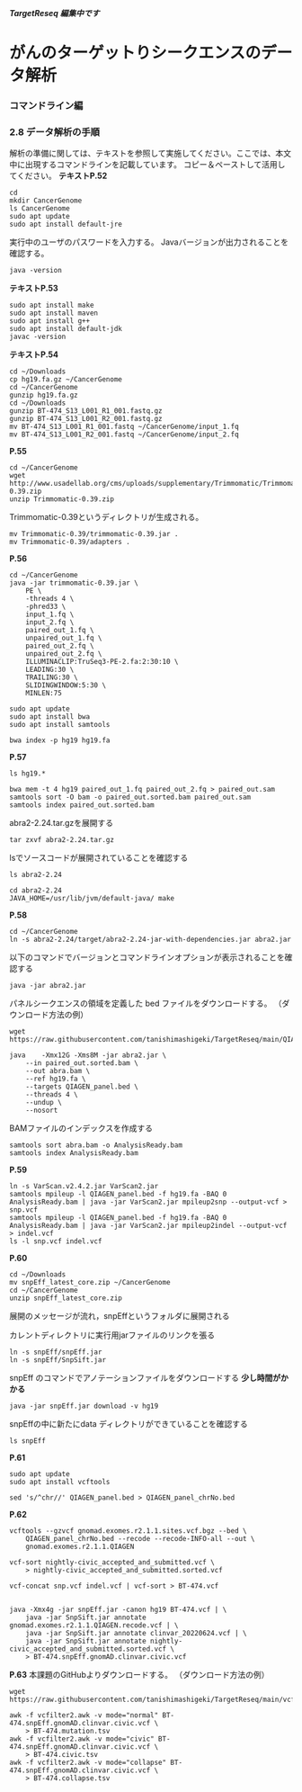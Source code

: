 ***TargetReseq 編集中です***
# がんのターゲットりシークエンスのデータ解析
### コマンドライン編
### 2.8 データ解析の手順
解析の準備に関しては、テキストを参照して実施してください。ここでは、本文中に出現するコマンドラインを記載しています。
コピー＆ペーストして活用してください。
**テキストP.52**
```
cd
mkdir CancerGenome
ls CancerGenome
sudo apt update
sudo apt install default-jre
```
実行中のユーザのパスワードを入力する。
Javaバージョンが出力されることを確認する。
```
java -version
```
**テキストP.53**
```
sudo apt install make
sudo apt install maven
sudo apt install g++
sudo apt install default-jdk
javac -version
```
**テキストP.54**
```
cd ~/Downloads
cp hg19.fa.gz ~/CancerGenome 
cd ~/CancerGenome
gunzip hg19.fa.gz
cd ~/Downloads
gunzip BT-474_S13_L001_R1_001.fastq.gz
gunzip BT-474_S13_L001_R2_001.fastq.gz
mv BT-474_S13_L001_R1_001.fastq ~/CancerGenome/input_1.fq 
mv BT-474_S13_L001_R2_001.fastq ~/CancerGenome/input_2.fq
```
**P.55**
```
cd ~/CancerGenome
wget http://www.usadellab.org/cms/uploads/supplementary/Trimmomatic/Trimmomatic-0.39.zip
unzip Trimmomatic-0.39.zip
```
Trimmomatic-0.39というディレクトリが生成される。
```
mv Trimmomatic-0.39/trimmomatic-0.39.jar .
mv Trimmomatic-0.39/adapters .
```
**P.56**
```
cd ~/CancerGenome
java -jar trimmomatic-0.39.jar \
	PE \
	-threads 4 \
	-phred33 \
	input_1.fq \
	input_2.fq \
	paired_out_1.fq \
	unpaired_out_1.fq \
	paired_out_2.fq \
	unpaired_out_2.fq \
	ILLUMINACLIP:TruSeq3-PE-2.fa:2:30:10 \
	LEADING:30 \
	TRAILING:30 \
	SLIDINGWINDOW:5:30 \
	MINLEN:75

sudo apt update
sudo apt install bwa
sudo apt install samtools

bwa index -p hg19 hg19.fa
```
**P.57**
```
ls hg19.*
```
```
bwa mem -t 4 hg19 paired_out_1.fq paired_out_2.fq > paired_out.sam
samtools sort -O bam -o paired_out.sorted.bam paired_out.sam
samtools index paired_out.sorted.bam
```
abra2-2.24.tar.gzを展開する
```
tar zxvf abra2-2.24.tar.gz
```
lsでソースコードが展開されていることを確認する
```
ls abra2-2.24
```
```
cd abra2-2.24
JAVA_HOME=/usr/lib/jvm/default-java/ make
```
**P.58**
```
cd ~/CancerGenome
ln -s abra2-2.24/target/abra2-2.24-jar-with-dependencies.jar abra2.jar 
```
以下のコマンドでバージョンとコマンドラインオプションが表示されることを確認する
```
java -jar abra2.jar
```
パネルシークエンスの領域を定義した bed ファイルをダウンロードする。
（ダウンロード方法の例）
```
wget https://raw.githubusercontent.com/tanishimashigeki/TargetReseq/main/QIAGEN_panel.bed
```
```
java	-Xmx12G -Xms8M -jar abra2.jar \
	--in paired_out.sorted.bam \
	--out abra.bam \
	--ref hg19.fa \
	--targets QIAGEN_panel.bed \
	--threads 4 \
	--undup \
	--nosort
```
BAMファイルのインデックスを作成する
```
samtools sort abra.bam -o AnalysisReady.bam
samtools index AnalysisReady.bam
```
**P.59**
```
ln -s VarScan.v2.4.2.jar VarScan2.jar
samtools mpileup -l QIAGEN_panel.bed -f hg19.fa -BAQ 0 AnalysisReady.bam | java -jar VarScan2.jar mpileup2snp --output-vcf > snp.vcf
samtools mpileup -l QIAGEN_panel.bed -f hg19.fa -BAQ 0 AnalysisReady.bam | java -jar VarScan2.jar mpileup2indel --output-vcf > indel.vcf
ls -l snp.vcf indel.vcf
```
**P.60**
```
cd ~/Downloads
mv snpEff_latest_core.zip ~/CancerGenome
cd ~/CancerGenome
unzip snpEff_latest_core.zip
```
展開のメッセージが流れ，snpEffというフォルダに展開される

カレントディレクトリに実行用jarファイルのリンクを張る
```
ln -s snpEff/snpEff.jar
ln -s snpEff/SnpSift.jar
```
snpEff のコマンドでアノテーションファイルをダウンロードする
**少し時間がかかる**
```
java -jar snpEff.jar download -v hg19
```
snpEffの中に新たにdata ディレクトリができていることを確認する 
```
ls snpEff
```
**P.61**
```
sudo apt update
sudo apt install vcftools

sed 's/^chr//' QIAGEN_panel.bed > QIAGEN_panel_chrNo.bed
```
**P.62**
```
vcftools --gzvcf gnomad.exomes.r2.1.1.sites.vcf.bgz --bed \
	QIAGEN_panel_chrNo.bed --recode --recode-INFO-all --out \
	gnomad.exomes.r2.1.1.QIAGEN
```

```
vcf-sort nightly-civic_accepted_and_submitted.vcf \
	> nightly-civic_accepted_and_submitted.sorted.vcf
```
```
vcf-concat snp.vcf indel.vcf | vcf-sort > BT-474.vcf


java -Xmx4g -jar snpEff.jar -canon hg19 BT-474.vcf | \
	java -jar SnpSift.jar annotate gnomad.exomes.r2.1.1.QIAGEN.recode.vcf | \
	java -jar SnpSift.jar annotate clinvar_20220624.vcf | \
	java -jar SnpSift.jar annotate nightly-civic_accepted_and_submitted.sorted.vcf \
	> BT-474.snpEff.gnomAD.clinvar.civic.vcf
```

**P.63**
本課題のGitHubよりダウンロードする。
（ダウンロード方法の例）
```
wget https://raw.githubusercontent.com/tanishimashigeki/TargetReseq/main/vcfilter2.awk
```
```
awk -f vcfilter2.awk -v mode="normal" BT-474.snpEff.gnomAD.clinvar.civic.vcf \
	> BT-474.mutation.tsv
awk -f vcfilter2.awk -v mode="civic" BT-474.snpEff.gnomAD.clinvar.civic.vcf \
	> BT-474.civic.tsv
awk -f vcfilter2.awk -v mode="collapse" BT-474.snpEff.gnomAD.clinvar.civic.vcf \
	> BT-474.collapse.tsv
```
